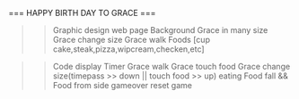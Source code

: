 === HAPPY BIRTH DAY TO GRACE ===

>> Graphic
  design web page
  Background 
  Grace in many size
  Grace change size
  Grace walk
  Foods [cup cake,steak,pizza,wipcream,checken,etc]
  
  
>> Code
  display
  Timer
  Grace walk
  Grace touch food
  Grace change size(timepass >> down || touch food >> up)
  eating
  Food fall && Food from side
  gameover
  reset game
  
